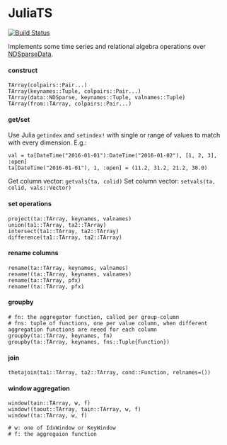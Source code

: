 # JuliaTS

[![Build Status](https://travis-ci.org/tanmaykm/JuliaTS.jl.svg?branch=master)](https://travis-ci.org/tanmaykm/JuliaTS.jl)

Implements some time series and relational algebra operations over [NDSparseData](https://github.com/JuliaComputing/NDSparseData.jl).

#### construct

````
TArray(colpairs::Pair...)
TArray(keynames::Tuple, colpairs::Pair...)
TArray(data::NDSparse, keynames::Tuple, valnames::Tuple)
TArray(from::TArray, colpairs::Pair...)
````

#### get/set

Use Julia `getindex` and `setindex!` with single or range of values to match with every dimension. E.g.:
````
val = ta[DateTime("2016-01-01"):DateTime("2016-01-02"), [1, 2, 3], :open]
ta[DateTime("2016-01-01"), 1, :open] = (11.2, 31.2, 21.2, 30.0)
````

Get column vector: `getvals(ta, colid)`
Set column vector: `setvals(ta, colid, vals::Vector)`

#### set operations

````
project(ta::TArray, keynames, valnames)
union(ta1::TArray, ta2::TArray)
intersect(ta1::TArray, ta2::TArray)
difference(ta1::TArray, ta2::TArray)
````

#### rename columns

````
rename(ta::TArray, keynames, valnames)
rename!(ta::TArray, keynames, valnames)
rename(ta::TArray, pfx)
rename!(ta::TArray, pfx)
````

#### groupby

````
# fn: the aggregator function, called per group-column
# fns: tuple of functions, one per value column, when different aggregation functions are neeed for each column
groupby(ta::TArray, keynames, fn)
groupby(ta::TArray, keynames, fns::Tuple{Function})
````

#### join

````
thetajoin(ta1::TArray, ta2::TArray, cond::Function, relnames=())
````

#### window aggregation

````
window(tain::TArray, w, f)
window!(taout::TArray, tain::TArray, w, f)
window!(ta::TArray, w, f)

# w: one of IdxWindow or KeyWindow
# f: the aggregaion function
````

